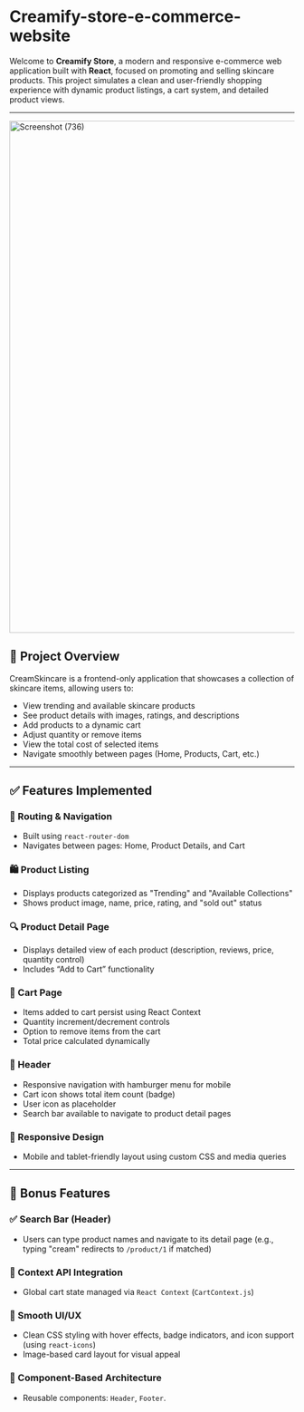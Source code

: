 # Creamify-store-e-commerce-website

Welcome to **Creamify Store**, a modern and responsive e-commerce web application built with **React**, focused on promoting and selling skincare products. This project simulates a clean and user-friendly shopping experience with dynamic product listings, a cart system, and detailed product views.

---
<img width="1860" height="904" alt="Screenshot (736)" src="https://github.com/user-attachments/assets/9ae1343b-264c-427f-bf5c-f6803b06e946" />


## 🌟 Project Overview

CreamSkincare is a frontend-only application that showcases a collection of skincare items, allowing users to:

- View trending and available skincare products
- See product details with images, ratings, and descriptions
- Add products to a dynamic cart
- Adjust quantity or remove items
- View the total cost of selected items
- Navigate smoothly between pages (Home, Products, Cart, etc.)

---

## ✅ Features Implemented

### 🔗 Routing & Navigation
- Built using `react-router-dom`
- Navigates between pages: Home, Product Details, and Cart

### 🛍️ Product Listing
- Displays products categorized as "Trending" and "Available Collections"
- Shows product image, name, price, rating, and "sold out" status

### 🔍 Product Detail Page
- Displays detailed view of each product (description, reviews, price, quantity control)
- Includes “Add to Cart” functionality

### 🛒 Cart Page
- Items added to cart persist using React Context
- Quantity increment/decrement controls
- Option to remove items from the cart
- Total price calculated dynamically

### 🎯 Header
- Responsive navigation with hamburger menu for mobile
- Cart icon shows total item count (badge)
- User icon as placeholder
- Search bar available to navigate to product detail pages

### 📱 Responsive Design
- Mobile and tablet-friendly layout using custom CSS and media queries

---

## 🎁 Bonus Features

### ✅ Search Bar (Header)
- Users can type product names and navigate to its detail page (e.g., typing "cream" redirects to `/product/1` if matched)

### 🧠 Context API Integration
- Global cart state managed via `React Context` (`CartContext.js`)

### 🌈 Smooth UI/UX
- Clean CSS styling with hover effects, badge indicators, and icon support (using `react-icons`)
- Image-based card layout for visual appeal

### 🧪 Component-Based Architecture
- Reusable components: `Header`, `Footer`.
